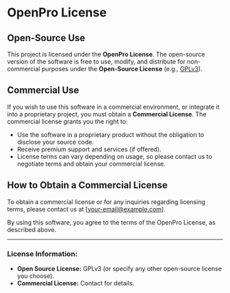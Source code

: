# OpenPro License

## Open-Source Use

This project is licensed under the **OpenPro License**. The open-source version of the software is free to use, modify, and distribute for non-commercial purposes under the **Open-Source License** (e.g., [GPLv3](https://www.gnu.org/licenses/gpl-3.0.html](https://choosealicense.com/licenses/gpl-3.0/))).

## Commercial Use

If you wish to use this software in a commercial environment, or integrate it into a proprietary project, you must obtain a **Commercial License**. The commercial license grants you the right to:

- Use the software in a proprietary product without the obligation to disclose your source code.
- Receive premium support and services (if offered).
- License terms can vary depending on usage, so please contact us to negotiate terms and obtain your commercial license.

## How to Obtain a Commercial License

To obtain a commercial license or for any inquiries regarding licensing terms, please contact us at [your-email@example.com].

By using this software, you agree to the terms of the OpenPro License, as described above.

---

### License Information:

- **Open Source License:** GPLv3 (or specify any other open-source license you choose).
- **Commercial License:** Contact for details.
